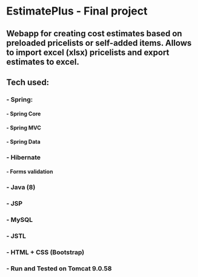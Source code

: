 # EstimatePlus - Final project
## Webapp for creating cost estimates based on preloaded pricelists or self-added items. Allows to import excel (xlsx) pricelists and export estimates to excel. 

## Tech used:
### - Spring:
#### - Spring Core
#### - Spring MVC
#### - Spring Data
### - Hibernate
#### - Forms validation
### - Java (8)
### - JSP
### - MySQL
### - JSTL
### - HTML + CSS (Bootstrap)

### - Run and Tested on Tomcat 9.0.58 


